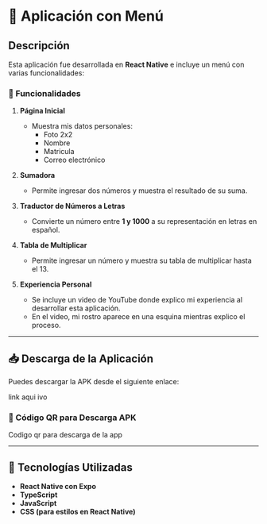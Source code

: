 # 📱 Aplicación con Menú

## Descripción
Esta aplicación fue desarrollada en **React Native** e incluye un menú con varias funcionalidades:

### 📌 Funcionalidades
1. **Página Inicial**
   - Muestra mis datos personales: 
     - Foto 2x2
     - Nombre
     - Matricula
     - Correo electrónico

2. **Sumadora**
   - Permite ingresar dos números y muestra el resultado de su suma.

3. **Traductor de Números a Letras**
   - Convierte un número entre **1 y 1000** a su representación en letras en español.

4. **Tabla de Multiplicar**
   - Permite ingresar un número y muestra su tabla de multiplicar hasta el 13.

5. **Experiencia Personal**
   - Se incluye un video de YouTube donde explico mi experiencia al desarrollar esta aplicación.
   - En el video, mi rostro aparece en una esquina mientras explico el proceso.

---

## 📥 Descarga de la Aplicación
Puedes descargar la APK desde el siguiente enlace:

link aqui ivo

### 📌 Código QR para Descarga APK

Codigo qr para descarga de la app

---

## 🚀 Tecnologías Utilizadas
- **React Native con Expo**
- **TypeScript**
- **JavaScript**
- **CSS (para estilos en React Native)**
